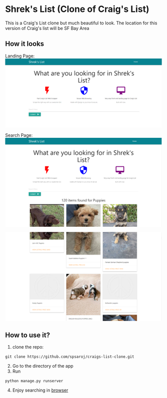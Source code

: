 # Shrek's List (Clone of Craig's List)

This is a Craig's List clone but much beautiful to look.
The location for this version of Craig's list will be SF Bay Area

## How it looks

Landing Page:
![Landing Page](https://raw.githubusercontent.com/spsaroj/craigs-list-clone/master/landing_page.PNG?token=AHP7KHM2CSTI42KT3TZY2OK7NJ3JQ)

Search Page:
![Search 1](https://raw.githubusercontent.com/spsaroj/craigs-list-clone/master/search_results.PNG?token=AHP7KHNTFESRFHS6FRVGGGS7NJ3KE)

![Search 2](https://raw.githubusercontent.com/spsaroj/craigs-list-clone/master/search_results2.PNG?token=AHP7KHLFLFK4YSRQWRJY22S7NJ36K)



## How to use it?
1. clone the repo:
``` terminal
git clone https://github.com/spsaroj/craigs-list-clone.git
```
2. Go to the directory of the app
3. Run
``` terminal
python manage.py runserver
```
4. Enjoy searching in [browser](http://127.0.0.1:8000/)
